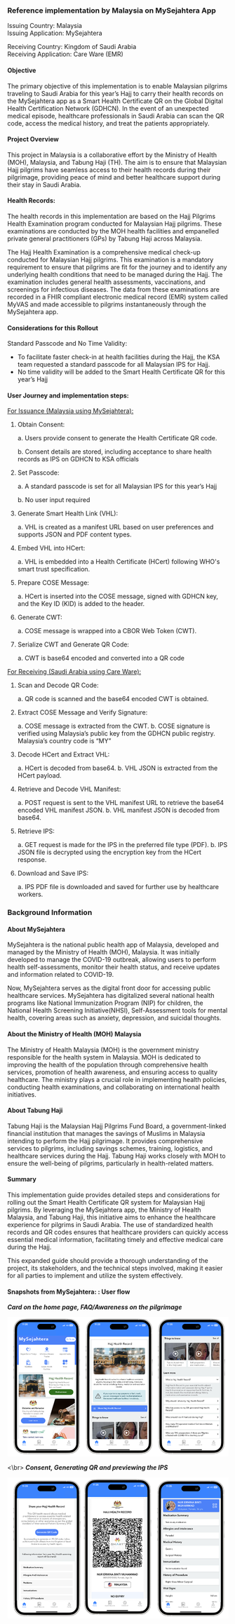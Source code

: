 ### Reference implementation by Malaysia on MySejahtera App

Issuing Country: Malaysia  
Issuing Application: MySejahtera

Receiving Country: Kingdom of Saudi Arabia  
Receiving Application: Care Ware (EMR)

#### Objective

The primary objective of this implementation is to enable Malaysian pilgrims traveling to Saudi Arabia for this year’s Hajj to carry their health records on the MySejahtera app as a Smart Health Certificate QR on the Global Digital Health Certification Network (GDHCN). In the event of an unexpected medical episode, healthcare professionals in Saudi Arabia can scan the QR code, access the medical history, and treat the patients appropriately.

#### Project Overview

This project in Malaysia is a collaborative effort by the Ministry of Health (MOH), Malaysia, and Tabung Haji (TH). The aim is to ensure that Malaysian Hajj pilgrims have seamless access to their health records during their pilgrimage, providing peace of mind and better healthcare support during their stay in Saudi Arabia.

#### Health Records: 

The health records in this implementation are based on the Hajj Pilgrims Health Examination program conducted for Malaysian Hajj pilgrims. These examinations are conducted by the MOH health facilities and empanelled private general practitioners (GPs) by Tabung Haji across Malaysia. 

The Hajj Health Examination is a comprehensive medical check-up conducted for Malaysian Hajj pilgrims. This examination is a mandatory requirement to ensure that pilgrims are fit for the journey and to identify any underlying health conditions that need to be managed during the Hajj. The examination includes general health assessments, vaccinations, and screenings for infectious diseases. The data from these examinations are recorded in a FHIR compliant electronic medical record (EMR) system called MyVAS and made accessible to pilgrims instantaneously through the MySejahtera app.


#### Considerations for this Rollout

Standard Passcode and No Time Validity:
-	To facilitate faster check-in at health facilities during the Hajj, the KSA team requested a standard passcode for all Malaysian IPS for Hajj.
-	No time validity will be added to the Smart Health Certificate QR for this year’s Hajj

#### User Journey and implementation steps:

<u>For Issuance (Malaysia using MySejahtera):</u>
1.	Obtain Consent:

    a. Users provide consent to generate the Health Certificate QR code.

    b. Consent details are stored, including acceptance to share health records as IPS on GDHCN to KSA officials

2.	Set Passcode:

    a. A standard passcode is set for all Malaysian IPS for this year’s Hajj

    b. No user input required

3.	Generate Smart Health Link (VHL):

    a. VHL is created as a manifest URL based on user preferences and supports JSON and PDF content types.

4.	Embed VHL into HCert:

    a. VHL is embedded into a Health Certificate (HCert) following WHO's smart trust specification.

5.	Prepare COSE Message:

    a. HCert is inserted into the COSE message, signed with GDHCN key, and the Key ID (KID) is added to the header.

6.	Generate CWT:

    a. COSE message is wrapped into a CBOR Web Token (CWT).

7.	Serialize CWT and Generate QR Code:

    a. CWT is base64 encoded and converted into a QR code

<u>For Receiving (Saudi Arabia using Care Ware):</u>

1.	Scan and Decode QR Code:

    a. QR code is scanned and the base64 encoded CWT is obtained.

2.	Extract COSE Message and Verify Signature:

    a. COSE message is extracted from the CWT.
    b. COSE signature is verified using Malaysia’s public key from the GDHCN public registry. Malaysia’s country code is “MY”

3.	Decode HCert and Extract VHL:

    a. HCert is decoded from base64.
    b. VHL JSON is extracted from the HCert payload.

4.	Retrieve and Decode VHL Manifest:

    a. POST request is sent to the VHL manifest URL to retrieve the base64 encoded VHL manifest JSON.
    b. VHL manifest JSON is decoded from base64.

5.	Retrieve IPS:

    a. GET request is made for the IPS in the preferred file type (PDF).
    b. IPS JSON file is decrypted using the encryption key from the HCert response.

6.	Download and Save IPS:

    a. IPS PDF file is downloaded and saved for further use by healthcare workers.


### Background Information

#### About MySejahtera

MySejahtera is the national public health app of Malaysia, developed and managed by the Ministry of Health (MOH), Malaysia. It was initially developed to manage the COVID-19 outbreak, allowing users to perform health self-assessments, monitor their health status, and receive updates and information related to COVID-19.

Now, MySejahtera serves as the digital front door for accessing public healthcare services. MySejahtera has digitalized several national health programs like National Immunization Program (NIP) for children, the National Health Screening Initiative(NHSI), Self-Assessment tools for mental health, covering areas such as anxiety, depression, and suicidal thoughts. 

#### About the Ministry of Health (MOH) Malaysia

The Ministry of Health Malaysia (MOH) is the government ministry responsible for the health system in Malaysia. MOH is dedicated to improving the health of the population through comprehensive health services, promotion of health awareness, and ensuring access to quality healthcare. The ministry plays a crucial role in implementing health policies, conducting health examinations, and collaborating on international health initiatives.

#### About Tabung Haji

Tabung Haji is the Malaysian Hajj Pilgrims Fund Board, a government-linked financial institution that manages the savings of Muslims in Malaysia intending to perform the Hajj pilgrimage. It provides comprehensive services to pilgrims, including savings schemes, training, logistics, and healthcare services during the Hajj. Tabung Haji works closely with MOH to ensure the well-being of pilgrims, particularly in health-related matters.


#### Summary

This implementation guide provides detailed steps and considerations for rolling out the Smart Health Certificate QR system for Malaysian Hajj pilgrims. By leveraging the MySejahtera app, the Ministry of Health Malaysia, and Tabung Haji, this initiative aims to enhance the healthcare experience for pilgrims in Saudi Arabia. The use of standardized health records and QR codes ensures that healthcare providers can quickly access essential medical information, facilitating timely and effective medical care during the Hajj.

This expanded guide should provide a thorough understanding of the project, its stakeholders, and the technical steps involved, making it easier for all parties to implement and utilize the system effectively.

#### Snapshots from MySejahtera: :  User flow


***Card on the home page, FAQ/Awareness on the pilgrimage***

<img src="MySejahtera_userflow.png" alt ="MySejahtera User Flow">


<\br>
***Consent, Generating QR and previewing the IPS***

<img src ="MySejahtera_qr.png" alt="Consent, generating QR and previewing IPS">
